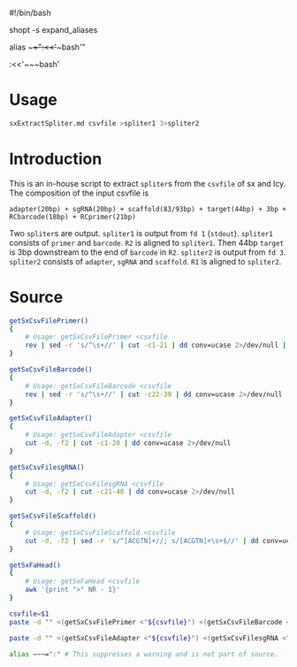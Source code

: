 #!/bin/bash

shopt -s expand_aliases

alias ~~~=":<<'~~~bash'"

:<<'~~~bash'

# Usage
```bash
sxExtractSpliter.md csvfile >spliter1 3>spliter2
```

# Introduction
This is an in-house script to extract `spliter`s from the `csvfile` of sx and lcy. The composition of the input csvfile is 
```
adapter(20bp) + sgRNA(20bp) + scaffold(83/93bp) + target(44bp) + 3bp + RCbarcode(18bp) + RCprimer(21bp)
```
Two `spliter`s are output. `spliter1` is output from `fd 1` (`stdout`). `spliter1` consists of `primer` and `barcode`. `R2` is aligned to `spliter1`. Then 44bp `target` is 3bp downstream to the end of `barcode` in `R2`. `spliter2` is output from `fd 3`. `spliter2` consists of `adapter`, `sgRNA` and `scaffold`. `R1` is aligned to `spliter2`.

# Source
~~~bash
getSxCsvFilePrimer()
{
    # Usage: getSxCsvFilePrimer <csvfile
    rev | sed -r 's/^\s+//' | cut -c1-21 | dd conv=ucase 2>/dev/null | tr 'ACGT' 'TGCA'
}

getSxCsvFileBarcode()
{
    # Usage: getSxCsvFileBarcode <csvfile
    rev | sed -r 's/^\s+//' | cut -c22-39 | dd conv=ucase 2>/dev/null | tr 'ACGT' 'TGCA'
}

getSxCsvFileAdapter()
{
    # Usage: getSxCsvFileAdapter <csvfile
    cut -d, -f2 | cut -c1-20 | dd conv=ucase 2>/dev/null
}

getSxCsvFilesgRNA()
{
    # Usage: getSxCsvFilesgRNA <csvfile
    cut -d, -f2 | cut -c21-40 | dd conv=ucase 2>/dev/null
}

getSxCsvFileScaffold()
{
    # Usage: getSxCsvFileScaffold <csvfile
    cut -d, -f2 | sed -r 's/^[ACGTN]+//; s/[ACGTN]+\s+$//' | dd conv=ucase 2>/dev/null
}

getSxFaHead()
{
    # Usage: getSxFaHead <csvfile
    awk '{print ">" NR - 1}'
}

csvfile=$1
paste -d "" <(getSxCsvFilePrimer <"${csvfile}") <(getSxCsvFileBarcode <"${csvfile}") | paste -d "\n" <(getSxFaHead <"${csvfile}") - >&1

paste -d "" <(getSxCsvFileAdapter <"${csvfile}") <(getSxCsvFilesgRNA <"${csvfile}") <(getSxCsvFileScaffold <"${csvfile}") | paste -d "\n" <(getSxFaHead <"${csvfile}") - >&3
~~~

~~~bash
alias ~~~=":" # This suppresses a warning and is not part of source.
~~~
